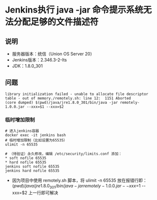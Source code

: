# Jenkins执行 java -jar 命令提示系统无法分配足够的文件描述符

## 说明
* 服务器版本：统信（Union OS Server 20）
* Jenkins版本：2.346.3-2-lts
* JDK：1.8.0_301

## 问题
```shell
library initialization failed - unable to allocate file descriptor table - out of memory./remotely.sh: line 12:  1151 Aborted 
(core dumped) $(pwd)/java/jre1.8.0_301/bin/java -jar remotely-1.0.0.jar --xxx=$1 --xxx=$2
```

### 临时增加限制
```shell
# 进入jenkins容器
docker exec -it jenkins bash
# 临时增加限制（比如设置为65535）
ulimit -n 65535

# （待验证）永久修改，编辑 /etc/security/limits.conf 添加：
* soft nofile 65535
* hard nofile 65535
jenkins soft nofile 65535
jenkins hard nofile 65535
```
* 因为项目中使用 remotely.sh 脚本，将 ulimit -n 65535 放在报错行即：$(pwd)/java/jre1.8.0_301/bin/java -jar remotely-1.0.0.jar --xxx=$1 --xxx=$2 上一行即可解决